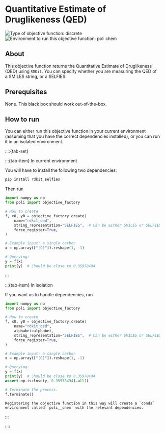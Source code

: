 # Quantitative Estimate of Druglikeness (QED)
![Type of objective function: discrete](https://img.shields.io/badge/Type-discrete_inputs-blue)
![Environment to run this objective function: poli chem](https://img.shields.io/badge/Environment-poli____chem-teal
)

## About

This objective function returns the Quantitative Estimate of Druglikeness (QED) using `RDKit`. You can specify whether you are measuring the QED of a SMILES string, or a SELFIES.

## Prerequisites

None. This black box should work out-of-the-box.

## How to run

You can either run this objective function in your current environment (assuming that you have the correct dependencies installed), or you can run it in an isolated environment.

::::{tab-set}

:::{tab-item} In current environment

You will have to install the following two dependencies:

```bash
pip install rdkit selfies
```

Then run

```python
import numpy as np
from poli import objective_factory

# How to create
f, x0, y0 = objective_factory.create(
    name="rdkit_qed",
    string_representation="SELFIES",  # Can be either SMILES or SELFIES
    force_register=True,
)

# Example input: a single carbon
x = np.array(["[C]"]).reshape(1, -1)

# Querying:
y = f(x)
print(y)  # Should be close to 0.35978494
```

:::

:::{tab-item} In isolation

If you want us to handle dependencies, run

```python
import numpy as np
from poli import objective_factory

# How to create
f, x0, y0 = objective_factory.create(
    name="rdkit_qed",
    alphabet=alphabet,
    string_representation="SELFIES",  # Can be either SMILES or SELFIES
    force_register=True,
)

# Example input: a single carbon
x = np.array(["[C]"]).reshape(1, -1)

# Querying:
y = f(x)
print(y)  # Should be close to 0.35978494
assert np.isclose(y, 0.35978494).all()

# Terminate the process.
f.terminate()
```

```{warning}
Registering the objective function in this way will create a `conda` environment called `poli__chem` with the relevant dependencies.
```

:::

::::
